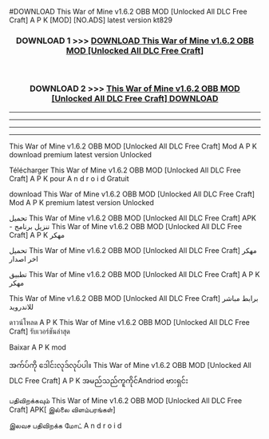 #DOWNLOAD This War of Mine v1.6.2 OBB MOD [Unlocked All DLC Free Craft] A P K [MOD] [NO.ADS] latest version kt829



<div align="center">

<h3>DOWNLOAD 1 >>> <a href="https://teeasianyam.web.app?sq=This War of Mine v1.6.2 OBB MOD [Unlocked All DLC Free Craft]">DOWNLOAD This War of Mine v1.6.2 OBB MOD [Unlocked All DLC Free Craft] </a></h3><br>

<h3>DOWNLOAD 2 >>> <a href="https://teeasianyam.web.app?sq=This War of Mine v1.6.2 OBB MOD [Unlocked All DLC Free Craft] ">This War of Mine v1.6.2 OBB MOD [Unlocked All DLC Free Craft]  DOWNLOAD </a></h3>

</div>


----------------------------------------------------------

----------------------------------------------------------

----------------------------------------------------------

----------------------------------------------------------


This War of Mine v1.6.2 OBB MOD [Unlocked All DLC Free Craft]  Mod A P K download premium latest version Unlocked

Télécharger This War of Mine v1.6.2 OBB MOD [Unlocked All DLC Free Craft]  A P K pour A n d r o i d Gratuit

download This War of Mine v1.6.2 OBB MOD [Unlocked All DLC Free Craft]  Mod A P K premium latest version Unlocked

تحميل This War of Mine v1.6.2 OBB MOD [Unlocked All DLC Free Craft]  APK - تنزيل برنامج This War of Mine v1.6.2 OBB MOD [Unlocked All DLC Free Craft]  A P K مهكر

تحميل This War of Mine v1.6.2 OBB MOD [Unlocked All DLC Free Craft]  مهكر اخر اصدار

تطبيق This War of Mine v1.6.2 OBB MOD [Unlocked All DLC Free Craft]  A P K مهكر

This War of Mine v1.6.2 OBB MOD [Unlocked All DLC Free Craft]  برابط مباشر للاندرويد

ดาวน์โหลด A P K This War of Mine v1.6.2 OBB MOD [Unlocked All DLC Free Craft]  รับเวอร์ชันล่าสุด

Baixar A P K mod

အက်ပ်ကို ဒေါင်းလုဒ်လုပ်ပါ။ This War of Mine v1.6.2 OBB MOD [Unlocked All DLC Free Craft]  A P K အမည်သည်ကူကိုင်Andriod ဗားရှင်း

பதிவிறக்கவும் This War of Mine v1.6.2 OBB MOD [Unlocked All DLC Free Craft]  APK[ இல்லை விளம்பரங்கள்] 
 
இலவச பதிவிறக்க மோட் A n d r o i d



